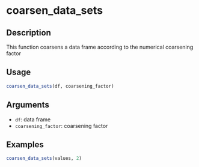 # coarsen_data_sets

## Description

This function coarsens a data frame according to the numerical coarsening factor

## Usage

```r
coarsen_data_sets(df, coarsening_factor)
```

## Arguments

* `df`: data frame
* `coarsening_factor`: coarsening factor

## Examples

```r
coarsen_data_sets(values, 2)
```

